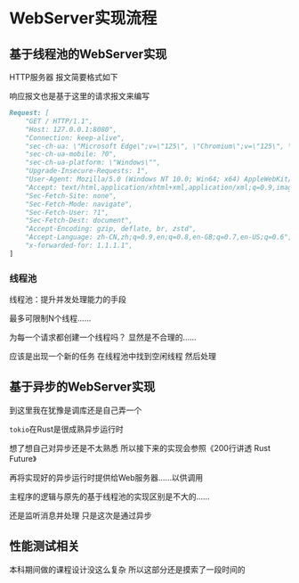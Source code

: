 # WebServer实现流程

## 基于线程池的WebServer实现
HTTP服务器 报文简要格式如下

响应报文也是基于这里的请求报文来编写

```markdown
Request: [
    "GET / HTTP/1.1",
    "Host: 127.0.0.1:8080",
    "Connection: keep-alive",
    "sec-ch-ua: \"Microsoft Edge\";v=\"125\", \"Chromium\";v=\"125\", \"Not.A/Brand\";v=\"24\"",
    "sec-ch-ua-mobile: ?0",
    "sec-ch-ua-platform: \"Windows\"",
    "Upgrade-Insecure-Requests: 1",
    "User-Agent: Mozilla/5.0 (Windows NT 10.0; Win64; x64) AppleWebKit/537.36 (KHTML, like Gecko) Chrome/125.0.0.0 Safari/537.36 Edg/125.0.0.0",
    "Accept: text/html,application/xhtml+xml,application/xml;q=0.9,image/avif,image/webp,image/apng,*/*;q=0.8,application/signed-exchange;v=b3;q=0.7",
    "Sec-Fetch-Site: none",
    "Sec-Fetch-Mode: navigate",
    "Sec-Fetch-User: ?1",
    "Sec-Fetch-Dest: document",
    "Accept-Encoding: gzip, deflate, br, zstd",
    "Accept-Language: zh-CN,zh;q=0.9,en;q=0.8,en-GB;q=0.7,en-US;q=0.6",
    "x-forwarded-for: 1.1.1.1",
]
```

### 线程池

线程池：提升并发处理能力的手段

最多可限制N个线程……

为每一个请求都创建一个线程吗？ 显然是不合理的……

应该是出现一个新的任务 在线程池中找到空闲线程 然后处理





## 基于异步的WebServer实现

到这里我在犹豫是调库还是自己弄一个

`tokio`在Rust是很成熟异步运行时

想了想自己对异步还是不太熟悉 所以接下来的实现会参照《200行讲透 Rust Future》

再将实现好的异步运行时提供给Web服务器……以供调用

主程序的逻辑与原先的基于线程池的实现区别是不大的……

还是监听消息并处理 只是这次是通过异步



## 性能测试相关

本科期间做的课程设计没这么复杂 所以这部分还是摸索了一段时间的

